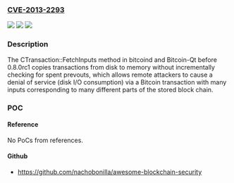 ### [CVE-2013-2293](https://cve.mitre.org/cgi-bin/cvename.cgi?name=CVE-2013-2293)
![](https://img.shields.io/static/v1?label=Product&message=n%2Fa&color=blue)
![](https://img.shields.io/static/v1?label=Version&message=n%2Fa&color=blue)
![](https://img.shields.io/static/v1?label=Vulnerability&message=n%2Fa&color=brighgreen)

### Description

The CTransaction::FetchInputs method in bitcoind and Bitcoin-Qt before 0.8.0rc1 copies transactions from disk to memory without incrementally checking for spent prevouts, which allows remote attackers to cause a denial of service (disk I/O consumption) via a Bitcoin transaction with many inputs corresponding to many different parts of the stored block chain.

### POC

#### Reference
No PoCs from references.

#### Github
- https://github.com/nachobonilla/awesome-blockchain-security

